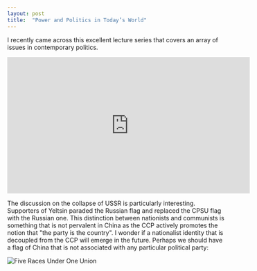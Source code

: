```yaml
---
layout: post
title:  "Power and Politics in Today’s World"
---
```


I recently came across this excellent lecture series that covers an array of issues in contemporary politics.


<iframe width="560" height="315" src="https://www.youtube.com/embed/BDqvzFY72mg" frameborder="0" allow="accelerometer; autoplay; encrypted-media; gyroscope; picture-in-picture" allowfullscreen></iframe>



The discussion on the collapse of USSR is particularly interesting. Supporters of Yeltsin paraded the Russian flag and replaced the CPSU flag with the Russian one. This distinction between nationists and communists is something that is not pervalent in China as the CCP actively promotes the notion that "the party is the country". I wonder if a nationalist identity that is decoupled from the CCP will emerge in the future. Perhaps we should have a flag of China that is not associated with any particular political party:

![Five Races Under One Union](https://upload.wikimedia.org/wikipedia/commons/f/ff/Flag_of_China_%281912%E2%80%931928%29.svg=250x)
